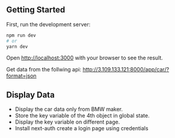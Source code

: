 ## Getting Started

First, run the development server:

```bash
npm run dev
# or
yarn dev
```

Open [http://localhost:3000](http://localhost:3000) with your browser to see the result.

Get data from the follwing api: http://3.109.133.121:8000/app/car/?format=json

## Display Data

- Display the car data only from BMW maker.
- Store the key variable of the 4th object in global state.
- Display the key variable on different page.
- Install next-auth create a login page using credentials
